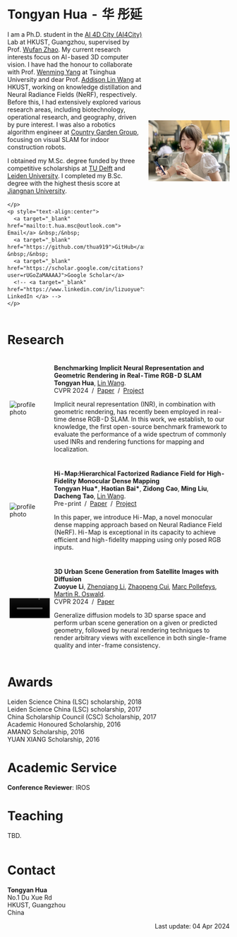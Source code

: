 <table style="width:100%;border:0px;border-spacing:0px;border-collapse:separate;margin-right:auto;margin-left:auto;">
<tbody>
<tr style="padding:0px">
  <td style="padding:1% 1% 1% 0%;width:62%;vertical-align:middle">
    <h1>
      Tongyan Hua - 华 彤延
    </h1>
    <p>
      <!-- <a target="_blank" href=""></a>-->
      I am a Ph.D. student in the <a target="_blank" href="https://wufan-zhao.github.io/group/">AI 4D City (AI4City)</a> Lab
      at HKUST, Guangzhou, supervised by Prof. <a target="_blank" href="https://scholar.google.com/citations?user=SE267o4AAAAJ">Wufan Zhao</a>. 
      My current research interests focus on AI-based 3D computer vision. I have had the honour to collaborate with Prof. 
      <a target="_blank" href="https://scholar.google.com/citations?user=vsE4nKcAAAAJ&hl=zh-CN">Wenming Yang</a> at Tsinghua University and dear Prof. <a target="_blank" href="https://scholar.google.com/citations?user=SReb2csAAAAJ&hl=en">Addison Lin Wang</a> at HKUST, working on knowledge distillation and Neural Radiance Fields (NeRF), respectively. Before this, I had extensively explored various research areas, including biotechnology, operational research, and geography, driven by pure interest. I was also a robotics algorithm engineer at 
      <a target="_blank" href="https://en.bgy.com.cn/en/products/construction">Country Garden Group</a>, focusing on visual SLAM for indoor construction robots. 
    </p>
    <p>
I obtained my M.Sc. degree funded by three competitive scholarships at 
<a target="_blank" href="https://www.tudelft.nl/en/">TU Delft</a> and 
<a target="_blank" href="https://www.universiteitleiden.nl/en">Leiden University</a>. 
I completed my B.Sc. degree with the highest thesis score at 
<a target="_blank" href="https://english.jiangnan.edu.cn/">Jiangnan University</a>.

    </p>   
    <p style="text-align:center">
      <a target="_blank" href="mailto:t.hua.msc@outlook.com"> Email</a> &nbsp;/&nbsp;
      <a target="_blank" href="https://github.com/thua919">GitHub</a> &nbsp;/&nbsp;
      <a target="_blank" href="https://scholar.google.com/citations?user=rUGoZaMAAAAJ">Google Scholar</a>
      <!-- <a target="_blank" href="https://www.linkedin.com/in/lizuoyue"> LinkedIn </a> -->
    </p>
  </td>
  <td style="padding:2% 0% 1% 1%;width:38%;max-width:38%">
    <img style="width:100%;max-width:100%" alt="profile photo" src="fig/me_img.jpg">
  </td>
</tr>
</tbody>
</table>


<h1>Research</h1>
<table style="width:100%;border:0px;border-spacing:0px;border-collapse:separate;margin-right:auto;margin-left:auto;">
<tbody>


<tr>
  <td style="padding:1%;width:20%;max-width:20%;vertical-align:middle">
    <img style="width:100%;max-width:100%" alt="profile photo" src="fig/cvpr24.png">
  </td>
  <td style="padding:1%;width:80%;max-width:80%">
    <p>
      <strong>Benchmarking Implicit Neural Representation and Geometric Rendering in Real-Time RGB-D SLAM</strong>
      <br>
        <strong>Tongyan Hua</strong>, 
        <a target="_blank" href="https://vlislab22.github.io/vlislab/linwang.html">Lin Wang</a>.
      <br>
      CVPR 2024 &nbsp;/&nbsp; 
      <a target="_blank" href="https://arxiv.org/abs/2403.19473">Paper</a> &nbsp;/&nbsp; 
      <a target="_blank" href="https://vlis2022.github.io/nerf-slam-benchmark/">Project</a> 
    </p>
    <p>
      Implicit neural representation (INR), in combination with geometric rendering, has recently been employed in real-time dense RGB-D SLAM. In this work, we establish, to our knowledge, the first open-source benchmark framework to evaluate the performance of a wide spectrum of commonly used INRs and rendering functions for mapping and localization. 
    </p>
  </td>
</tr>

<tr>
  <td style="padding:1%;width:20%;max-width:20%;vertical-align:middle">
    <img style="width:100%;max-width:100%" alt="profile photo" src="assets/square_placeholder.jpg">
  </td>
  <td style="padding:1%;width:80%;max-width:80%">
    <p>
      <strong>
        Hi-Map:Hierarchical Factorized Radiance Field for High-Fidelity Monocular Dense Mapping
      </strong>
      <br>
        <strong>Tongyan Hua*</strong>, 
        <strong>Haotian Bai*</strong>, 
        <strong>Zidong Cao</strong>, 
        <strong>Ming Liu</strong>, 
        <strong>Dacheng Tao</strong>, 
        <a target="_blank" href="https://vlislab22.github.io/vlislab/linwang.html">Lin Wang</a>.
      <br>
      Pre-print &nbsp;/&nbsp; 
      <a target="_blank" href="https://arxiv.org/abs/2401.03203">Paper</a> &nbsp;/&nbsp; 
      <a target="_blank" href="https://vlis2022.github.io/fmap/">Project</a> 
    </p>
    <p>
      In this paper, we introduce Hi-Map, a novel monocular dense mapping approach based on Neural Radiance Field (NeRF). Hi-Map is exceptional in its capacity to achieve efficient and high-fidelity mapping using only posed RGB inputs. 
    </p>
  </td>
</tr>



<tr onmouseout="sat2scene_stop()" onmouseover="sat2scene_start()">
  <td style="padding:1%;width:20%;max-width:20%;line-height:0;vertical-align:middle">
    <video id="sat2scene_video" style="width:100%;max-width:100%;left:5%;opacity:1" muted loop>
      <source src="assets/sat2scene.mp4" type="video/mp4">Your browser does not support the video tag.
    </video>
    <script type="text/javascript">
      function sat2scene_start() {
        document.getElementById("sat2scene_video").play();
      }
      function sat2scene_stop() {
        document.getElementById("sat2scene_video").pause();
      }
    </script>
  </td>
  <td style="padding:1%;width:80%;max-width:80%">
    <p>
      <strong>3D Urban Scene Generation from Satellite Images with Diffusion</strong>
      <br>
        <strong>Zuoyue Li</strong>, 
        <a target="_blank" href="https://www.linkedin.com/in/zhenqiangli">Zhenqiang Li</a>, 
        <a target="_blank" href="https://zhpcui.github.io">Zhaopeng Cui</a>, 
        <a target="_blank" href="https://people.inf.ethz.ch/marc.pollefeys">Marc Pollefeys</a>, 
        <a target="_blank" href="https://people.inf.ethz.ch/moswald">Martin R. Oswald</a>. 
      <br>
      CVPR 2024 &nbsp;/&nbsp; 
      <a target="_blank" href="https://arxiv.org/abs/2401.10786">Paper</a>
    </p>
    <p>
      Generalize diffusion models to 3D sparse space and perform urban scene generation on a given or predicted geometry, followed by neural rendering techniques to render arbitrary views with excellence in both single-frame quality and inter-frame consistency.
    </p>
  </td>
</tr>


</tbody>
</table>


<h1>Awards</h1>
<p>
<!-- <a target="_blank" href="https://www.datascience.ch/phd-fellows">Swiss Data Science Center (SDSC) Fellowship</a>, 2019 -->
Leiden Science China (LSC) scholarship, 2018
<br>
Leiden Science China (LSC) scholarship, 2017
<br>
China Scholarship Council (CSC) Scholarship, 2017
<br>
Academic Honoured Scholarship, 2016
<br>
AMANO Scholarship, 2016
<br>
YUAN XIANG Scholarship, 2016
</p>


<h1>Academic Service</h1>
<p>
<strong>Conference Reviewer</strong>: IROS
<!-- <br> -->
<!-- <strong>Journal Reviewer</strong>: TPAMI, TGRS. -->
</p>

<h1>Teaching</h1>

<table style="width:100%;border:0px;border-spacing:0px;border-collapse:separate;margin-right:auto;margin-left:auto;">
<tbody>

<!-- <tr style="padding:0px">
  <td style="padding:0%;width:85%;vertical-align:middle">
    Teaching Assistant, <a target="_blank" href="https://www.vvz.ethz.ch/Vorlesungsverzeichnis/lerneinheit.view?lerneinheitId=178454&semkez=2024S&lang=en">252-0579-00L 3D Vision</a>, ETH Zürich
  </td>
  <td style="padding:0%;width:15%;max-width:15%;text-align:right">
    Spring 2024
  </td>
</tr> -->

TBD.

</tbody>
</table>


<h1>Contact</h1>
<p>
<strong>Tongyan Hua</strong><br>
No.1 Du Xue Rd<br>
HKUST, Guangzhou<br>
China
</p>

<p align="right">Last update: 04 Apr 2024</p>

<script type="text/javascript">
  function setOpacity(elmId, targetOpacity, stepSize, stepTimeMs) {
    var elm = document.getElementById(elmId);
    var currentOpacity = parseFloat(elm.style.opacity);
    var numSteps = Math.ceil(Math.abs(targetOpacity - currentOpacity) / stepSize);
    stepSize = Math.abs(stepSize);
    if (targetOpacity < currentOpacity) {
      stepSize = -stepSize;
    }
    var i = 0;
    var k = window.setInterval(function() {
      if (i < (numSteps - 1)) {
        i++;
        elm.style.opacity = currentOpacity + i * stepSize;
      } else {
        elm.style.opacity = targetOpacity;
        clearInterval(k);
      }
    }, stepTimeMs);
  };
</script>
